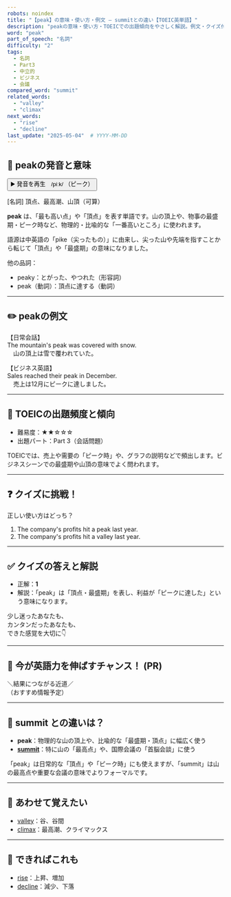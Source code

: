 ```yaml
---
robots: noindex
title: "【peak】の意味・使い方・例文 ― summitとの違い【TOEIC英単語】"
description: "peakの意味・使い方・TOEICでの出題傾向をやさしく解説。例文・クイズ付きでsummitとの違いもわかりやすく学べます。"
word: "peak"
part_of_speech: "名詞"
difficulty: "2"
tags:
  - 名詞
  - Part3
  - 中立的
  - ビジネス
  - 会議
compared_word: "summit"
related_words:
  - "valley"
  - "climax"
next_words:
  - "rise"
  - "decline"
last_update: "2025-05-04"  # YYYY-MM-DD
---
```


## 🔰 peakの発音と意味

<button class="play-audio" onclick="playTTS('peak')">
  <span class="play-audio-main">
    ▶️ 発音を再生　/piːk/
  </span>
  <span class="play-audio-sub">
    （ピーク）
  </span>
</button>

[名詞] 頂点、最高潮、山頂（可算）

**peak** は、「最も高い点」や「頂点」を表す単語です。山の頂上や、物事の最盛期・ピーク時など、物理的・比喩的な「一番高いところ」に使われます。

語源は中英語の「pike（尖ったもの）」に由来し、尖った山や先端を指すことから転じて「頂点」や「最盛期」の意味になりました。

他の品詞：  
- peaky：とがった、やつれた（形容詞）
- peak（動詞）：頂点に達する（動詞）

---

## ✏️ peakの例文

【日常会話】  
The mountain's peak was covered with snow.  
　山の頂上は雪で覆われていた。

【ビジネス英語】  
Sales reached their peak in December.  
　売上は12月にピークに達しました。

---

## 🎯 TOEICの出題頻度と傾向

- 難易度：★★☆☆☆
- 出題パート：Part 3（会話問題）

TOEICでは、売上や需要の「ピーク時」や、グラフの説明などで頻出します。ビジネスシーンでの最盛期や山頂の意味でよく問われます。

---

## ❓ クイズに挑戦！

正しい使い方はどっち？

1. The company's profits hit a peak last year.  
2. The company's profits hit a valley last year.

---

## ✅ クイズの答えと解説

- 正解：**1**
- 解説：「peak」は「頂点・最盛期」を表し、利益が「ピークに達した」という意味になります。

少し迷ったあなたも、  
カンタンだったあなたも、  
できた感覚を大切に👇️

---

## 🚀 今が英語力を伸ばすチャンス！ (PR)

<div class="info-center">
＼結果につながる近道／<br>  
（おすすめ情報予定）
</div>

---

## 🤔  summit との違いは？

- **peak**：物理的な山の頂上や、比喩的な「最盛期・頂点」に幅広く使う
- **[summit](/summit)**：特に山の「最高点」や、国際会議の「首脳会談」に使う

「peak」は日常的な「頂点」や「ピーク時」にも使えますが、「summit」は山の最高点や重要な会議の意味でよりフォーマルです。

---

## 🧩 あわせて覚えたい

- [valley](/valley)：谷、谷間
- [climax](/climax)：最高潮、クライマックス

---

## 📖 できればこれも

- [rise](/rise)：上昇、増加
- [decline](/decline)：減少、下落

<!-- cvid: aid13_bid32 -->
